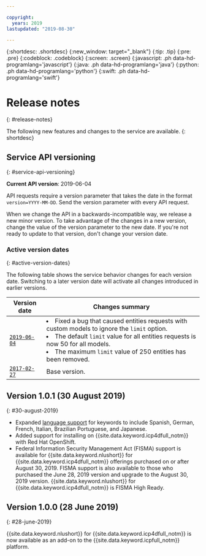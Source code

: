 ```yaml
---

copyright:
  years: 2019
lastupdated: "2019-08-30"

---
```


{:shortdesc: .shortdesc}
{:new_window: target="_blank"}
{:tip: .tip}
{:pre: .pre}
{:codeblock: .codeblock}
{:screen: .screen}
{:javascript: .ph data-hd-programlang='javascript'}
{:java: .ph data-hd-programlang='java'}
{:python: .ph data-hd-programlang='python'}
{:swift: .ph data-hd-programlang='swift'}

# Release notes
{: #release-notes}

The following new features and changes to the service are available.
{: shortdesc}

## Service API versioning
{: #service-api-versioning}

**Current API version**: 2019-06-04

API requests require a version parameter that takes the date in the format `version=YYYY-MM-DD`. Send the version parameter with every API request.

When we change the API in a backwards-incompatible way, we release a new minor version. To take advantage of the changes in a new version, change the value of the version parameter to the new date. If you're not ready to update to that version, don't change your version date.

### Active version dates
{: #active-version-dates}

The following table shows the service behavior changes for each version date. Switching to a later version date will activate all changes introduced in earlier versions.

|Version date|Changes summary|
|---|---|
|[`2019-06-04`](#4-june-2019)| <li>Fixed a bug that caused entities requests with custom models to ignore the `limit` option.</li><li>The default `limit` value for all entities requests is now 50 for all models.</li><li>The maximum `limit` value of 250 entities has been removed.</li>|
|[`2017-02-27`](#27-february-2017)| Base version.| 

## Version 1.0.1 (30 August 2019)
{: #30-august-2019}

- Expanded [language support](/docs/services/natural-language-understanding-data?topic=natural-language-understanding-data-language-support) for keywords to include Spanish, German, French, Italian, Brazilian Portuguese, and Japanese.
- Added support for installing on {{site.data.keyword.icp4dfull_notm}} with Red Hat OpenShift.
- Federal Information Security Management Act (FISMA) support is available for {{site.data.keyword.nlushort}} for {{site.data.keyword.icp4dfull_notm}} offerings purchased on or after August 30, 2019. FISMA support is also available to those who purchased the June 28, 2019 version and upgrade to the August 30, 2019 version. {{site.data.keyword.nlushort}} for {{site.data.keyword.icp4dfull_notm}} is FISMA High Ready.

## Version 1.0.0 (28 June 2019)
{: #28-june-2019}

{{site.data.keyword.nlushort}} for {{site.data.keyword.icp4dfull_notm}} is now available as an add-on to the {{site.data.keyword.icpfull_notm}} platform.

